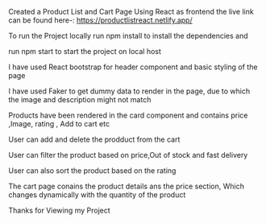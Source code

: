 Created a Product List and Cart Page Using React as frontend
the live link can be found here-: https://productlistreact.netlify.app/

To run the Project locally run npm install to install the dependencies and 

run npm start to start the project on local host

I have used React bootstrap for header component and basic styling of the page

I have used Faker to get dummy data to render in the page, due to which the image and description might not match

Products have been rendered in the card component and contains price ,Image, rating , Add to cart etc

User can add and delete the prodduct from the cart

User can filter the product based on price,Out of stock and fast delivery

User can also sort the product based on the rating

The cart page conains the product details ans the price section, Which changes dynamically with the quantity of the product

Thanks for Viewing my Project

